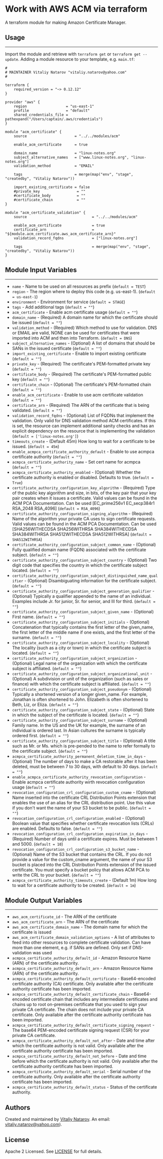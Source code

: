 # Work with AWS ACM via terraform

A terraform module for making Amazon Certificate Manager.


## Usage
----------------------
Import the module and retrieve with ```terraform get``` or ```terraform get --update```. Adding a module resource to your template, e.g. `main.tf`:

```
#
# MAINTAINER Vitaliy Natarov "vitaliy.natarov@yahoo.com"
#

terraform {
    required_version = "~> 0.12.12"
}

provider "aws" {
    region                  = "us-east-1"
    profile                 = "default"
    shared_credentials_file = pathexpand("/Users/captain/.aws/credentials")
}

module "acm_certificate" {
    source                      = "../../modules/acm"

    enable_acm_certificate      = true

    domain_name                 = "linux-notes.org"
    subject_alternative_names   = ["www.linux-notes.org", "linux-notes.org"]
    validation_method           = "EMAIL"

    tags                        = merge(map("env", "stage", "createdby", "Vitaliy Natarov"))

    import_existing_certificate = false
    #private_key                 = ""
    #certificate_body            = ""
    #certificate_chain           = ""
}

module "acm_certificate_validation" {
    source                              = "../../modules/acm"

    enable_acm_certificate              = true
    certificate_arn                     = "${module.acm_certificate.aws_acm_certificate_arn}"
    validation_record_fqdns             = ["linux-notes.org"]

    tags                                = merge(map("env", "stage", "createdby", "Vitaliy Natarov"))
}
```

## Module Input Variables
----------------------
- `name` - Name to be used on all resources as prefix (`default = TEST`)
- `region` - The region where to deploy this code (e.g. us-east-1). (`default = us-east-1`)
- `environment` - Environment for service (`default = STAGE`)
- `tags` - Add additional tags (`default = ""`)
- `acm_certificate` - Enable acm certificate usage (`default = ""`)
- `domain_name` - (Required) A domain name for which the certificate should be issued (`default = ""`)
- `validation_method` - (Required) Which method to use for validation. DNS or EMAIL are valid, NONE can be used for certificates that were imported into ACM and then into Terraform. (`default = DNS`)
- `subject_alternative_names` - (Optional) A list of domains that should be SANs in the issued certificate (`default = ""`)
- `import_existing_certificate` - Enable to import existing certificate (`default = ""`)
- `private_key` - (Required) The certificate's PEM-formatted private key (`default = ""`)
- `certificate_body` - (Required) The certificate's PEM-formatted public key (`default = ""`)
- `certificate_chain` - (Optional) The certificate's PEM-formatted chain (`default = ""`)
- `enable_acm_certificate` - Enable to use acm certificate validation (`default = ""`)
- `certificate_arn` - (Required) The ARN of the certificate that is being validated. (`default = ""`)
- `validation_record_fqdns` - (Optional) List of FQDNs that implement the validation. Only valid for DNS validation method ACM certificates. If this is set, the resource can implement additional sanity checks and has an explicit dependency on the resource that is implementing the validation (`default = ['linux-notes.org']`)
- `timeouts_create` - (Default 45m) How long to wait for a certificate to be issued. (`default = 45m`)
- `enable_acmpca_certificate_authority_default` - Enable to use acmpca certificate authority (`default = ""`)
- `acmpca_certificate_authority_name` - Set cert name for acmpca (`default = ""`)
- `acmpca_certificate_authority_enabled` - (Optional) Whether the certificate authority is enabled or disabled. Defaults to true. (`default = True`)
- `certificate_authority_configuration_key_algorithm` - (Required) Type of the public key algorithm and size, in bits, of the key pair that your key pair creates when it issues a certificate. Valid values can be found in the ACM PCA Documentation. Can be used [EC_prime256v1 EC_secp384r1 RSA_2048 RSA_4096] (`default = RSA_4096`)
- `certificate_authority_configuration_signing_algorithm` - (Required) Name of the algorithm your private CA uses to sign certificate requests. Valid values can be found in the ACM PCA Documentation. Can be used [SHA256WITHECDSA SHA256WITHRSA SHA384WITHECDSA SHA384WITHRSA SHA512WITHECDSA SHA512WITHRSA] (`default = SHA512WITHRSA`)
- `certificate_authority_configuration_subject_common_name` - (Optional) Fully qualified domain name (FQDN) associated with the certificate subject. (`default = ""`)
- `certificate_authority_configuration_subject_country` - (Optional) Two digit code that specifies the country in which the certificate subject located. (`default = ""`)
- `certificate_authority_configuration_subject_distinguished_name_qualifier` - (Optional) Disambiguating information for the certificate subject. (`default = ""`)
- `certificate_authority_configuration_subject_generation_qualifier` - (Optional) Typically a qualifier appended to the name of an individual. Examples include Jr. for junior, Sr. for senior, and III for third. (`default = ""`)
- `certificate_authority_configuration_subject_given_name` - (Optional) First name. (`default = ""`)
- `certificate_authority_configuration_subject_initials` - (Optional) Concatenation that typically contains the first letter of the given_name, the first letter of the middle name if one exists, and the first letter of the surname. (`default = ""`)
- `certificate_authority_configuration_subject_locality` - (Optional) The locality (such as a city or town) in which the certificate subject is located. (`default = ""`)
- `certificate_authority_configuration_subject_organization` - (Optional) Legal name of the organization with which the certificate subject is affiliated. (`default = ""`)
- `certificate_authority_configuration_subject_organizational_unit` - (Optional) A subdivision or unit of the organization (such as sales or finance) with which the certificate subject is affiliated. (`default = ""`)
- `certificate_authority_configuration_subject_pseudonym` - (Optional) Typically a shortened version of a longer given_name. For example, Jonathan is often shortened to John. Elizabeth is often shortened to Beth, Liz, or Eliza. (`default = ""`)
- `certificate_authority_configuration_subject_state` - (Optional) State in which the subject of the certificate is located. (`default = ""`)
- `certificate_authority_configuration_subject_surname` - (Optional) Family name. In the US and the UK for example, the surname of an individual is ordered last. In Asian cultures the surname is typically ordered first. (`default = ""`)
- `certificate_authority_configuration_subject_title` - (Optional) A title such as Mr. or Ms. which is pre-pended to the name to refer formally to the certificate subject. (`default = ""`)
- `acmpca_certificate_authority_permanent_deletion_time_in_days` - (Optional) The number of days to make a CA restorable after it has been deleted, must be between 7 to 30 days, with default to 30 days. (`default = ""`)
- `enable_acmpca_certificate_authority_revocation_configuration` - Enable acmpca certificate authority wirth revocation configuration usage (`default = ""`)
- `revocation_configuration_crl_configuration_custom_cname` - (Optional) Name inserted into the certificate CRL Distribution Points extension that enables the use of an alias for the CRL distribution point. Use this value if you don't want the name of your S3 bucket to be public. (`default = ""`)
- `revocation_configuration_crl_configuration_enabled` - (Optional) Boolean value that specifies whether certificate revocation lists (CRLs) are enabled. Defaults to false. (`default = ""`)
- `revocation_configuration_crl_configuration_expiration_in_days` - (Required) Number of days until a certificate expires. Must be between 1 and 5000. (`default = 10`)
- `revocation_configuration_crl_configuration_s3_bucket_name` - (Optional) Name of the S3 bucket that contains the CRL. If you do not provide a value for the custom_cname argument, the name of your S3 bucket is placed into the CRL Distribution Points extension of the issued certificate. You must specify a bucket policy that allows ACM PCA to write the CRL to your bucket. (`default = ""`)
- `acmpca_certificate_authority_timeouts_create` - (Default 1m) How long to wait for a certificate authority to be created. (`default = 1m`)

## Module Output Variables
----------------------
- `aws_acm_certificate_id` - The ARN of the certificate
- `aws_acm_certificate_arn` - The ARN of the certificate
- `aws_acm_certificate_domain_name` - The domain name for which the certificate is issued
- `aws_acm_certificate_domain_validation_options` - A list of attributes to feed into other resources to complete certificate validation. Can have more than one element, e.g. if SANs are defined. Only set if DNS-validation was used
- `acmpca_certificate_authority_default_id` - Amazon Resource Name (ARN) of the certificate authority.
- `acmpca_certificate_authority_default_arn` - Amazon Resource Name (ARN) of the certificate authority.
- `acmpca_certificate_authority_default_certificate` - Base64-encoded certificate authority (CA) certificate. Only available after the certificate authority certificate has been imported.
- `acmpca_certificate_authority_default_certificate_chain` - Base64-encoded certificate chain that includes any intermediate certificates and chains up to root on-premises certificate that you used to sign your private CA certificate. The chain does not include your private CA certificate. Only available after the certificate authority certificate has been imported.
- `acmpca_certificate_authority_default_certificate_signing_request` - The base64 PEM-encoded certificate signing request (CSR) for your private CA certificate.
- `acmpca_certificate_authority_default_not_after` - Date and time after which the certificate authority is not valid. Only available after the certificate authority certificate has been imported.
- `acmpca_certificate_authority_default_not_before` - Date and time before which the certificate authority is not valid. Only available after the certificate authority certificate has been imported.
- `acmpca_certificate_authority_default_serial` - Serial number of the certificate authority. Only available after the certificate authority certificate has been imported.
- `acmpca_certificate_authority_default_status` - Status of the certificate authority.


## Authors

Created and maintained by [Vitaliy Natarov](https://github.com/SebastianUA). An email: [vitaliy.natarov@yahoo.com](vitaliy.natarov@yahoo.com)).

## License

Apache 2 Licensed. See [LICENSE](https://github.com/SebastianUA/terraform/blob/master/LICENSE) for full details.
